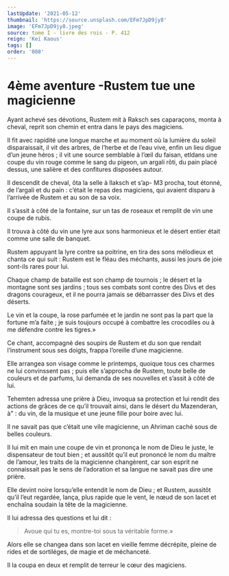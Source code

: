 ```yaml
---
lastUpdate: '2021-05-12'
thumbnail: 'https://source.unsplash.com/EFm7JpD9jy8'
image: 'EFm7JpD9jy8.jpeg'
source: tome I - livre des rois - P. 412
reign: 'Keï Kaous'
tags: []
order: '008'
---
```


# 4ème aventure -Rustem tue une magicienne

Ayant achevé ses dévotions, Rustem mit à Raksch ses caparaçons, monta à cheval, reprit son chemin et entra dans le pays des magiciens.

Il fit avec rapidité une longue marche et au moment où la lumière du soleil disparaissait, il vit des arbres, de l’herbe et de l’eau vive, enfin un lieu digue d’un jeune héros ; il vit une source semblable à l’œil du faisan, etldans une coupe du vin rouge comme le sang du pigeon, un argali rôti, du pain placé dessus, une salière et des confitures disposées autour.

Il descendit de cheval, ôta la selle à llaksch et s’ap- M3 procha, tout étonné, de l’argali et du pain : c’était le repas des magiciens, qui avaient disparu à l’arrivée de Rustem et au son de sa voix.

Il s’assit à côté de la fontaine, sur un tas de roseaux et remplit de vin une coupe de rubis.

Il trouva à côté du vin une lyre aux sons harmonieux et le désert entier était comme une salle de banquet.

Rustem appuyant la lyre contre sa poitrine, en tira des sons mélodieux et chanta ce qui suit : Rustem est le fléau des méchants, aussi les jours de joie sont-ils rares pour lui.

Chaque champ de bataille est son champ de tournois ; le désert et la montagne sont ses jardins ; tous ses combats sont contre des Divs et des dragons courageux, et il ne pourra jamais se débarrasser des Divs et des déserts.

Le vin et la coupe, la rose parfumée et le jardin ne sont pas la part que la fortune m’a faite ; je suis toujours occupé à combattre les crocodiles ou à me défendre contre les tigres.»

Ce chant, accompagné des soupirs de Rustem et du son que rendait l’instrument sous ses doigts, frappa l’oreille d’une magicienne.

Elle arrangea son visage comme le printemps, quoique tous ces charmes ne lui convinssent pas ; puis elle s’approcha de Rustem, toute belle de couleurs et de parfums, lui demanda de ses nouvelles et s’assit à côté de lui.

Tehemten adressa une prière à Dieu, invoqua sa protection et lui rendit des actions de grâces de ce qu’il trouvait ainsi, dans le désert du Mazenderan, 
à" : 
du vin, de la musique et une jeune fille pour boire avec lui.

Il ne savait pas que c’était une vile magicienne, un Ahriman caché sous de belles couleurs.

Il lui mit en main une coupe de vin et prononça le nom de Dieu le juste, le dispensateur de tout bien ; et aussitôt qu’il eut prononcé le nom du maître de l’amour, les traits de la magicienne changèrent, car son esprit ne connaissait pas le sens de l’adoration et sa langue ne savait pas dire une prière.

Elle devint noire lorsqu’elle entendit le nom de Dieu ; et Rustem, aussitôt qu’il l’eut regardée, lança, plus rapide que le vent, le nœud de son lacet et enchaîna soudain la tête de la magicienne.

Il lui adressa des questions et lui dit :

> Avoue qui tu es, montre-toi sous ta véritable forme.»

Alors elle se changea dans son lacet en vieille femme décrépite, pleine de rides et de sortiléges, de magie et de méchanceté.

Il la coupa en deux et remplit de terreur le cœur des magiciens.
